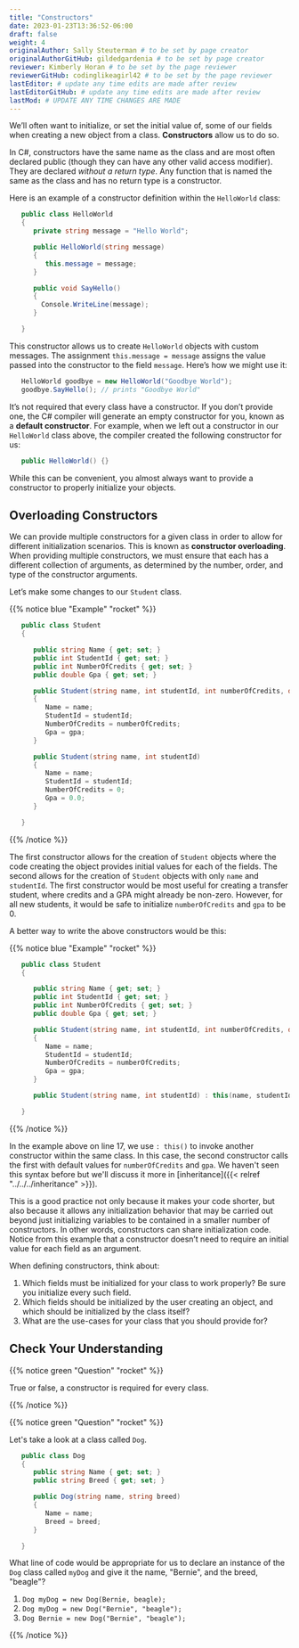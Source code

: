 ```yaml
---
title: "Constructors"
date: 2023-01-23T13:36:52-06:00
draft: false
weight: 4
originalAuthor: Sally Steuterman # to be set by page creator
originalAuthorGitHub: gildedgardenia # to be set by page creator
reviewer: Kimberly Horan # to be set by the page reviewer
reviewerGitHub: codinglikeagirl42 # to be set by the page reviewer
lastEditor: # update any time edits are made after review
lastEditorGitHub: # update any time edits are made after review
lastMod: # UPDATE ANY TIME CHANGES ARE MADE
---
```


We’ll often want to initialize, or set the initial value of, some of our
fields when creating a new object from a class. **Constructors** allow us to do
so.

In C#, constructors have the same name as the class and are most often
declared public (though they can have any other valid access modifier).
They are declared *without a return type*. Any function that is named
the same as the class and has no return type is a constructor.

Here is an example of a constructor definition within the `HelloWorld`
class:

```csharp {linenos=table}
   public class HelloWorld 
   {
      private string message = "Hello World";

      public HelloWorld(string message) 
      {
         this.message = message;
      }

      public void SayHello() 
      {
        Console.WriteLine(message);
      }

   }
```

This constructor allows us to create `HelloWorld` objects with custom
messages. The assignment `this.message = message` assigns the value
passed into the constructor to the field `message`. Here’s how we
might use it:

```csharp
   HelloWorld goodbye = new HelloWorld("Goodbye World");
   goodbye.SayHello(); // prints "Goodbye World"
```

It’s not required that every class have a constructor. If you don’t
provide one, the C# compiler will generate an empty constructor for
you, known as a **default constructor**. For example, when we left out a
constructor in our `HelloWorld` class above, the compiler created the
following constructor for us:

```csharp
   public HelloWorld() {}
```

While this can be convenient, you almost always want to provide a
constructor to properly initialize your objects.

## Overloading Constructors

We can provide multiple constructors for a given class in order to allow
for different initialization scenarios. This is known as **constructor overloading**. 
When providing multiple constructors, we must ensure that
each has a different collection of arguments, as determined by the
number, order, and type of the constructor arguments.

Let’s make some changes to our `Student` class.

{{% notice blue "Example" "rocket" %}}

   ```csharp {linenos = table}
      public class Student 
      {

         public string Name { get; set; }
         public int StudentId { get; set; }
         public int NumberOfCredits { get; set; }
         public double Gpa { get; set; }

         public Student(string name, int studentId, int numberOfCredits, double gpa) 
         {
            Name = name;
            StudentId = studentId;
            NumberOfCredits = numberOfCredits;
            Gpa = gpa;
         }

         public Student(string name, int studentId) 
         {
            Name = name;
            StudentId = studentId;
            NumberOfCredits = 0;
            Gpa = 0.0;
         }

      }
   ```

{{% /notice %}}

The first constructor allows for the creation of `Student` objects
where the code creating the object provides initial values for each of
the fields. The second allows for the creation of `Student` objects
with only `name` and `studentId`. The first constructor would be
most useful for creating a transfer student, where credits and a GPA
might already be non-zero. However, for all new students, it would be
safe to initialize `numberOfCredits` and `gpa` to be 0.

A better way to write the above constructors would be this:

{{% notice blue "Example" "rocket" %}}

   ```csharp {linenos=table}
      public class Student 
      {

         public string Name { get; set; }
         public int StudentId { get; set; }
         public int NumberOfCredits { get; set; }
         public double Gpa { get; set; }

         public Student(string name, int studentId, int numberOfCredits, double gpa) 
         {
            Name = name;
            StudentId = studentId;
            NumberOfCredits = numberOfCredits;
            Gpa = gpa;
         }

         public Student(string name, int studentId) : this(name, studentId, 0, 0.0) {}

      }
   ```

{{% /notice %}}

In the example above on line 17, we use `: this()` to invoke another
constructor within the same class. In this case, the second constructor calls
the first with default values for `numberOfCredits` and `gpa`. We haven't seen
this syntax before but we'll discuss it more in [inheritance]({{< relref "../../../inheritance" >}}).

This is a good practice not only because it makes your code
shorter, but also because it allows any initialization behavior that may
be carried out beyond just initializing variables to be contained in a
smaller number of constructors. In other words, constructors can share
initialization code. Notice from this example that a constructor doesn’t
need to require an initial value for each field as an argument.

When defining constructors, think about:

1. Which fields must be initialized for your class to work properly? Be sure
   you initialize every such field.
1. Which fields should be initialized by the user creating an object, and
   which should be initialized by the class itself?
1. What are the use-cases for your class that you should provide for?

## Check Your Understanding

{{% notice green "Question" "rocket" %}}

   True or false, a constructor is required for every class.

{{% /notice %}}

<!-- False, a constructor is not required for every class. -->

{{% notice green "Question" "rocket" %}}

   Let's take a look at a class called `Dog`.

   ```csharp {linenos=table}
      public class Dog 
      {
         public string Name { get; set; }
         public string Breed { get; set; }

         public Dog(string name, string breed) 
         {
            Name = name;
            Breed = breed;
         }

      }
   ```

   What line of code would be appropriate for us to declare an instance of the `Dog` 
   class called `myDog` and give it the name, "Bernie", and the breed, "beagle"?

   1. `Dog myDog = new Dog(Bernie, beagle);`
   1. `Dog myDog = new Dog("Bernie", "beagle");`
   1. `Dog Bernie = new Dog("Bernie", "beagle");`

{{% /notice %}}
<!-- B, Dog myDog = new Dog("Bernie", "beagle"); -->
